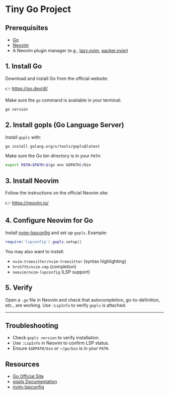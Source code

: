 # Tiny Go Project

## Prerequisites

- [Go](https://go.dev/dl/)
- [Neovim](https://neovim.io/)
- A Neovim plugin manager (e.g., [lazy.nvim](https://github.com/folke/lazy.nvim), [packer.nvim](https://github.com/wbthomason/packer.nvim))

## 1. Install Go

Download and install Go from the official website:

👉 https://go.dev/dl/

Make sure the `go` command is available in your terminal:

```bash
go version
```

## 2. Install gopls (Go Language Server)

Install `gopls` with:

```bash
go install golang.org/x/tools/gopls@latest
```

Make sure the Go bin directory is in your `PATH`:

```bash
export PATH=$PATH:$(go env GOPATH)/bin
```

## 3. Install Neovim

Follow the instructions on the official Neovim site:

👉 https://neovim.io/

## 4. Configure Neovim for Go

Install [nvim-lspconfig](https://github.com/neovim/nvim-lspconfig) and set up `gopls`. Example:

```lua
require('lspconfig').gopls.setup{}
```

You may also want to install:

- `nvim-treesitter/nvim-treesitter` (syntax highlighting)
- `hrsh7th/nvim-cmp` (completion)
- `neovim/nvim-lspconfig` (LSP support)

## 5. Verify

Open a `.go` file in Neovim and check that autocompletion, go-to-definition, etc., are working. Use `:LspInfo` to verify `gopls` is attached.

---

## Troubleshooting

- Check `gopls version` to verify installation.
- Use `:LspInfo` in Neovim to confirm LSP status.
- Ensure `$GOPATH/bin` or `~/go/bin` is in your `PATH`.

## Resources

- [Go Official Site](https://go.dev/)
- [gopls Documentation](https://github.com/golang/tools/tree/master/gopls)
- [nvim-lspconfig](https://github.com/neovim/nvim-lspconfig)


